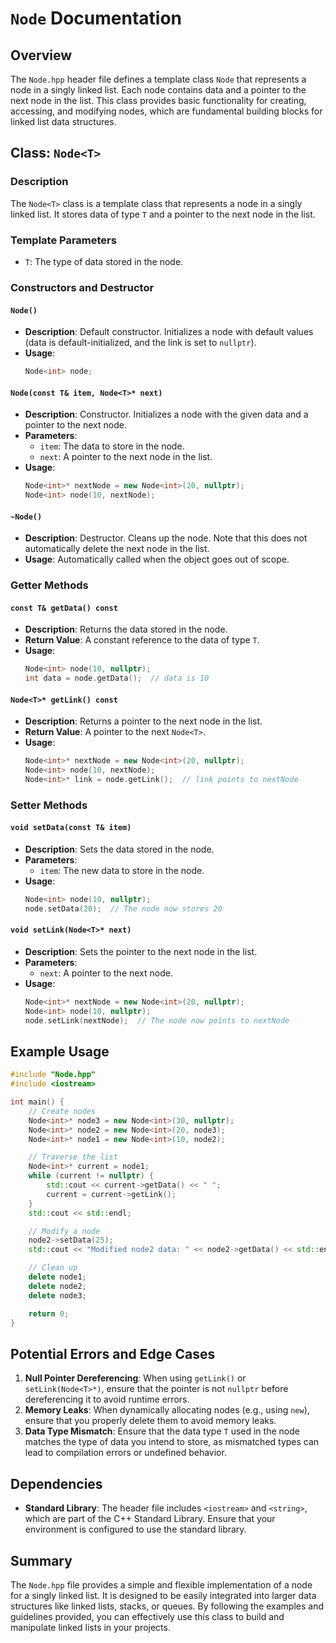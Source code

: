 # `Node` Documentation

## Overview

The `Node.hpp` header file defines a template class `Node` that represents a node in a singly linked list. Each node contains data and a pointer to the next node in the list. This class provides basic functionality for creating, accessing, and modifying nodes, which are fundamental building blocks for linked list data structures.

## Class: `Node<T>`

### Description
The `Node<T>` class is a template class that represents a node in a singly linked list. It stores data of type `T` and a pointer to the next node in the list.

### Template Parameters
- `T`: The type of data stored in the node.

### Constructors and Destructor

#### `Node()`
- **Description**: Default constructor. Initializes a node with default values (data is default-initialized, and the link is set to `nullptr`).
- **Usage**:
  ```cpp
  Node<int> node;
  ```

#### `Node(const T& item, Node<T>* next)`
- **Description**: Constructor. Initializes a node with the given data and a pointer to the next node.
- **Parameters**:
  - `item`: The data to store in the node.
  - `next`: A pointer to the next node in the list.
- **Usage**:
  ```cpp
  Node<int>* nextNode = new Node<int>(20, nullptr);
  Node<int> node(10, nextNode);
  ```

#### `~Node()`
- **Description**: Destructor. Cleans up the node. Note that this does not automatically delete the next node in the list.
- **Usage**: Automatically called when the object goes out of scope.

### Getter Methods

#### `const T& getData() const`
- **Description**: Returns the data stored in the node.
- **Return Value**: A constant reference to the data of type `T`.
- **Usage**:
  ```cpp
  Node<int> node(10, nullptr);
  int data = node.getData();  // data is 10
  ```

#### `Node<T>* getLink() const`
- **Description**: Returns a pointer to the next node in the list.
- **Return Value**: A pointer to the next `Node<T>`.
- **Usage**:
  ```cpp
  Node<int>* nextNode = new Node<int>(20, nullptr);
  Node<int> node(10, nextNode);
  Node<int>* link = node.getLink();  // link points to nextNode
  ```

### Setter Methods

#### `void setData(const T& item)`
- **Description**: Sets the data stored in the node.
- **Parameters**:
  - `item`: The new data to store in the node.
- **Usage**:
  ```cpp
  Node<int> node(10, nullptr);
  node.setData(20);  // The node now stores 20
  ```

#### `void setLink(Node<T>* next)`
- **Description**: Sets the pointer to the next node in the list.
- **Parameters**:
  - `next`: A pointer to the next node.
- **Usage**:
  ```cpp
  Node<int>* nextNode = new Node<int>(20, nullptr);
  Node<int> node(10, nullptr);
  node.setLink(nextNode);  // The node now points to nextNode
  ```

## Example Usage

```cpp
#include "Node.hpp"
#include <iostream>

int main() {
    // Create nodes
    Node<int>* node3 = new Node<int>(30, nullptr);
    Node<int>* node2 = new Node<int>(20, node3);
    Node<int>* node1 = new Node<int>(10, node2);

    // Traverse the list
    Node<int>* current = node1;
    while (current != nullptr) {
        std::cout << current->getData() << " ";
        current = current->getLink();
    }
    std::cout << std::endl;

    // Modify a node
    node2->setData(25);
    std::cout << "Modified node2 data: " << node2->getData() << std::endl;

    // Clean up
    delete node1;
    delete node2;
    delete node3;

    return 0;
}
```

## Potential Errors and Edge Cases

1. **Null Pointer Dereferencing**: When using `getLink()` or `setLink(Node<T>*)`, ensure that the pointer is not `nullptr` before dereferencing it to avoid runtime errors.
2. **Memory Leaks**: When dynamically allocating nodes (e.g., using `new`), ensure that you properly delete them to avoid memory leaks.
3. **Data Type Mismatch**: Ensure that the data type `T` used in the node matches the type of data you intend to store, as mismatched types can lead to compilation errors or undefined behavior.

## Dependencies

- **Standard Library**: The header file includes `<iostream>` and `<string>`, which are part of the C++ Standard Library. Ensure that your environment is configured to use the standard library.

## Summary

The `Node.hpp` file provides a simple and flexible implementation of a node for a singly linked list. It is designed to be easily integrated into larger data structures like linked lists, stacks, or queues. By following the examples and guidelines provided, you can effectively use this class to build and manipulate linked lists in your projects.
